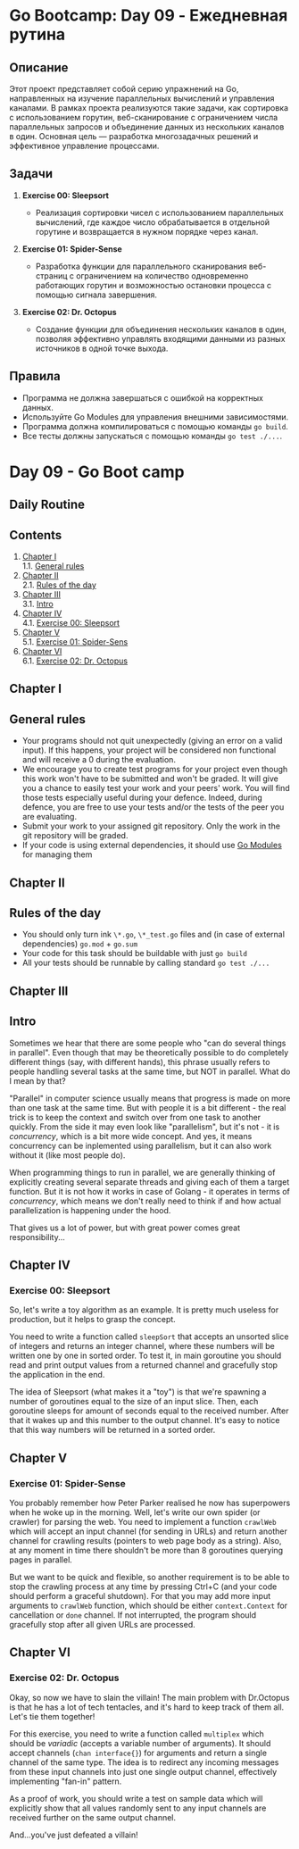 # Go Bootcamp: Day 09 - Ежедневная рутина

## Описание

Этот проект представляет собой серию упражнений на Go, направленных на изучение параллельных вычислений и управления каналами. В рамках проекта реализуются такие задачи, как сортировка с использованием горутин, веб-сканирование с ограничением числа параллельных запросов и объединение данных из нескольких каналов в один. Основная цель — разработка многозадачных решений и эффективное управление процессами.

## Задачи

1. **Exercise 00: Sleepsort**
   - Реализация сортировки чисел с использованием параллельных вычислений, где каждое число обрабатывается в отдельной горутине и возвращается в нужном порядке через канал.

2. **Exercise 01: Spider-Sense**
   - Разработка функции для параллельного сканирования веб-страниц с ограничением на количество одновременно работающих горутин и возможностью остановки процесса с помощью сигнала завершения.

3. **Exercise 02: Dr. Octopus**
   - Создание функции для объединения нескольких каналов в один, позволяя эффективно управлять входящими данными из разных источников в одной точке выхода.

## Правила

- Программа не должна завершаться с ошибкой на корректных данных.
- Используйте Go Modules для управления внешними зависимостями.
- Программа должна компилироваться с помощью команды `go build`.
- Все тесты должны запускаться с помощью команды `go test ./...`.







# Day 09 - Go Boot camp

## Daily Routine

## Contents

1. [Chapter I](#chapter-i) \
    1.1. [General rules](#general-rules)
2. [Chapter II](#chapter-ii) \
    2.1. [Rules of the day](#rules-of-the-day)
3. [Chapter III](#chapter-iii) \
    3.1. [Intro](#intro)
4. [Chapter IV](#chapter-iv) \
    4.1. [Exercise 00: Sleepsort](#exercise-00-sleepsort)
5. [Chapter V](#chapter-v) \
    5.1. [Exercise 01: Spider-Sens](#exercise-01-spider-sense)
6. [Chapter VI](#chapter-vi) \
    6.1. [Exercise 02: Dr. Octopus](#exercise-02-dr-octopus)


<h2 id="chapter-i" >Chapter I</h2>
<h2 id="general-rules" >General rules</h2>

- Your programs should not quit unexpectedly (giving an error on a valid input). If this happens, your project will be considered non functional and will receive a 0 during the evaluation.
- We encourage you to create test programs for your project even though this work won't have to be submitted and won't be graded. It will give you a chance to easily test your work and your peers' work. You will find those tests especially useful during your defence. Indeed, during defence, you are free to use your tests and/or the tests of the peer you are evaluating.
- Submit your work to your assigned git repository. Only the work in the git repository will be graded.
- If your code is using external dependencies, it should use [Go Modules](https://go.dev/blog/using-go-modules) for managing them

<h2 id="chapter-ii" >Chapter II</h2>
<h2 id="rules-of-the-day" >Rules of the day</h2>

- You should only turn ink `\*.go`, `\*_test.go` files and (in case of external dependencies) `go.mod` + `go.sum`
- Your code for this task should be buildable with just `go build`
- All your tests should be runnable by calling standard `go test ./...`

<h2 id="chapter-iii" >Chapter III</h2>
<h2 id="intro" >Intro</h2>

Sometimes we hear that there are some people who "can do several things in parallel". Even though that may be theoretically possible to do completely different things (say, with different hands), this phrase usually refers to people handling several tasks at the same time, but NOT in parallel. What do I mean by that?

"Parallel" in computer science usually means that progress is made on more than one task at the same time. But with people it is a bit different - the real trick is to keep the context and switch over from one task to another quickly. From the side it may even look like "parallelism", but it's not - it is *concurrency*, which is a bit more wide concept. And yes, it means concurrency can be inplemented using parallelism, but it can also work without it (like most people do).

When programming things to run in parallel, we are generally thinking of explicitly creating several separate threads and giving each of them a target function. But it is not how it works in case of Golang - it operates in terms of *concurrency*, which means we don't really need to think if and how actual parallelization is happening under the hood.

That gives us a lot of power, but with great power comes great responsibility...

<h2 id="chapter-iv" >Chapter IV</h2>
<h3 id="ex00">Exercise 00: Sleepsort</h3>

So, let's write a toy algorithm as an example. It is pretty much useless for production, but it helps to grasp the concept.

You need to write a function called `sleepSort` that accepts an unsorted slice of integers and returns an integer channel, where these numbers will be written one by one in sorted order. To test it, in main goroutine you should read and print output values from a returned channel and gracefully stop the application in the end.

The idea of Sleepsort (what makes it a "toy") is that we're spawning a number of goroutines equal to the size of an input slice. Then, each goroutine sleeps for amount of seconds equal to the received number. After that it wakes up and this number to the output channel. It's easy to notice that this way numbers will be returned in a sorted order.

<h2 id="chapter-v" >Chapter V</h2>
<h3 id="ex01">Exercise 01: Spider-Sense</h3>

You probably remember how Peter Parker realised he now has superpowers when he woke up in the morning. Well, let's write our own spider (or crawler) for parsing the web. You need to implement a function `crawlWeb` which will accept an input channel (for sending in URLs) and return another channel for crawling results (pointers to web page body as a string). Also, at any moment in time there shouldn't be more than 8 goroutines querying pages in parallel.

But we want to be quick and flexible, so another requirement is to be able to stop the crawling process at any time by pressing Ctrl+C (and your code should perform a graceful shutdown). For that you may add more input arguments to `crawlWeb` function, which should be either `context.Context` for cancellation or `done` channel. If not interrupted, the program should gracefully stop after all given URLs are processed.

<h2 id="chapter-vi" >Chapter VI</h2>
<h3 id="ex02">Exercise 02: Dr. Octopus</h3>

Okay, so now we have to slain the villain! The main problem with Dr.Octopus is that he has a lot of tech tentacles, and it's hard to keep track of them all. Let's tie them together!

For this exercise, you need to write a function called `multiplex` which should be *variadic* (accepts a variable number of arguments). It should accept channels (`chan interface{}`) for arguments and return a single channel of the same type. The idea is to redirect any incoming messages from these input channels into just one single output channel, effectively implementing "fan-in" pattern.

As a proof of work, you should write a test on sample data which will explicitly show that all values randomly sent to any input channels are received further on the same output channel.

And...you've just defeated a villain!

